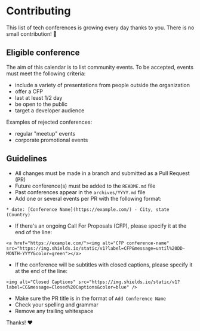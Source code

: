# Contributing

This list of tech conferences is growing every day thanks to you.
There is no small contribution! 💪

## Eligible conference

The aim of this calendar is to list community events. To be accepted, events must meet the following criteria:
* include a variety of presentations from people outside the organization
* offer a CFP
* last at least 1/2 day
* be open to the public
* target a developer audience

Examples of rejected conferences:
* regular "meetup" events
* corporate promotional events

## Guidelines

* All changes must be made in a branch and submitted as a Pull Request (PR)
* Future conference(s) must be added to the `README.md` file
* Past conferences appear in the `archives/YYYY.md` file
* Add one or several events per PR with the following format:
```
* date: [Conference Name](https://example.com/) - City, state (Country)
```
* If there's an ongoing Call For Proposals (CFP), please specify it at the end of the line: 
```
<a href="https://example.com/"><img alt="CFP conference-name" src="https://img.shields.io/static/v1?label=CFP&message=until%20DD-MONTH-YYYY&color=green"></a>
```
* If the conference will be subtitles with closed captions, please specify it at the end of the line:
```
<img alt="Closed Captions" src="https://img.shields.io/static/v1?label=CC&message=Closed%20Captions&color=blue" />
```
* Make sure the PR title is in the format of `Add Conference Name`
* Check your spelling and grammar
* Remove any trailing whitespace

Thanks! ❤️
